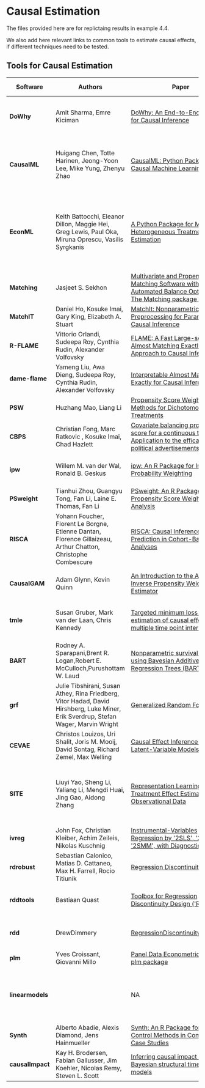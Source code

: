
# Causal Estimation

The files provided here are for replictaing results in example 4.4.

We also add here relevant links to common tools to estimate causal effects, if different techniques need to be tested.

## Tools for Causal Estimation


| Software | Authors | Paper | Language | Source | Brief Description |
| -------- | ------- | ----- | -------- | ------ | ----------------- |
| **DoWhy** | Amit Sharma, Emre Kiciman | [DoWhy: An End-to-End Library for Causal Inference](https://arxiv.org/abs/2011.04216) | Python | [Git Hub](https://github.com/Microsoft/dowhy) | General purpose library, several methods are available. |
| **CausalML** | Huigang Chen, Totte Harinen, Jeong-Yoon Lee, Mike Yung, Zhenyu Zhao | [CausalML: Python Package for Causal Machine Learning](https://arxiv.org/abs/2002.11631) | Python | [Git Hub](https://github.com/uber/causalml) | It implements more modern approaches exploiting Machine Learning (ML) techniques. |
| **EconML** | Keith Battocchi, Eleanor Dillon, Maggie Hei, Greg Lewis, Paul Oka, Miruna Oprescu, Vasilis Syrgkanis | [A Python Package for ML-Based Heterogeneous Treatment Effects Estimation](https://cpb-us-w2.wpmucdn.com/sites.coecis.cornell.edu/dist/a/238/files/2019/12/Id_112_final.pdf) | Python | [GitHub](https://github.com/microsoft/EconML) | It implements more modern approaches exploiting ML techniques. It can be used under the general framework of DoWhy. |
| **Matching** | Jasjeet S. Sekhon | [Multivariate and Propensity Score Matching Software with Automated Balance Optimization: The Matching package for R](https://www.jstatsoft.org/article/view/v042i07) | R |  [Documentation](https://cran.r-project.org/web/packages/Matching) | Matching techniques. |
| **MatchIT** | Daniel Ho, Kosuke Imai, Gary King, Elizabeth A. Stuart | [MatchIt: Nonparametric Preprocessing for Parametric Causal Inference](https://www.jstatsoft.org/article/view/v042i08) | R | [GitHub](https://github.com/kosukeimai/MatchIt) | Matching techniques.|
| **R-FLAME** | Vittorio Orlandi, Sudeepa Roy, Cynthia Rudin, Alexander Volfovsky | [FLAME: A Fast Large-scale Almost Matching Exactly Approach to Causal Inference](https://arxiv.org/pdf/1707.06315.pdf) | R | [GitHub](https://github.com/almost-matching-exactly/R-FLAME) | Matching techniques. |
| **dame-flame** | Yameng Liu, Awa Dieng, Sudeepa Roy, Cynthia Rudin, Alexander Volfovsky | [Interpretable Almost Matching Exactly for Causal Inference](https://arxiv.org/pdf/1806.06802.pdf) | Python | [GitHub](https://github.com/almost-matching-exactly/DAME-FLAME-Python-Package) | Matching techniques |
| **PSW** | Huzhang Mao,  Liang Li | [Propensity Score Weighting Methods for Dichotomous Treatments](https://cran.r-project.org/web/packages/PSW/PSW.pdf) | R | [CRAN](https://cran.r-project.org/package=PSW) | Propensity score weights techniques. |
| **CBPS** | Christian Fong, Marc Ratkovic , Kosuke Imai, Chad Hazlett | [Covariate balancing propensity score for a continuous treatment: Application to the efficacy of political advertisements](https://doi.org/10.1214/17-AOAS1101) | R | [CRAN](https://cran.r-project.org/package=CBPS) | Propensity score methods. |
| **ipw** | Willem M. van der Wal, Ronald B. Geskus | [ipw: An R Package for Inverse Probability Weighting](https://www.jstatsoft.org/article/view/v043i13) | R | [CRAN](https://cran.r-project.org/package=ipw) | Inverse probability method techniques. |
| **PSweight** | Tianhui Zhou, Guangyu Tong, Fan Li, Laine E. Thomas,  Fan Li | [PSweight: An R Package for Propensity Score Weighting Analysis](https://arxiv.org/pdf/2010.08893v4) | R | [GitHub](https://github.com/thuizhou/PSweight) | Propensity scores methods. |
| **RISCA** | Yohann Foucher, Florent Le Borgne, Etienne Dantan, Florence Gillaizeau, Arthur Chatton, Christophe Combescure | [RISCA: Causal Inference and Prediction in Cohort-Based Analyses](https://cran.r-project.org/web/packages/RISCA/RISCA.pdf) | R | [CRAN](https://cran.r-project.org/web/packages/RISCA/RISCA) | Methods for causal inference in cohort-based analysis |
| **CausalGAM** | 	Adam Glynn, Kevin Quinn | [An Introduction to the Augmented Inverse Propensity Weighted Estimator](https://www.cambridge.org/core/journals/political-analysis/article/abs/an-introduction-to-the-augmented-inverse-propensity-weighted-estimator/4B1B8301E46F4432C4DCC91FE20780DB) | R | [CRAN](https://cran.r-project.org/package=CausalGAM) | Inverse propensity scores methods. |
| **tmle** | 	Susan Gruber, Mark van der Laan, Chris Kennedy | [Targeted minimum loss based estimation of causal effects of multiple time point interventions](https://pubmed.ncbi.nlm.nih.gov/22611591/) | R | [CRAN](https://cran.r-project.org/package=tmle) | Targeted maximum likelihood estimator method. |
| **BART** | Rodney A. Sparapani,Brent R. Logan,Robert E. McCulloch,Purushottam W. Laud | [Nonparametric survival analysis using Bayesian Additive Regression Trees (BART)](https://onlinelibrary.wiley.com/doi/abs/10.1002/sim.6893) | R | [CRAN](https://cran.r-project.org/package=BART) | Bayesian Additive Regression Trees methodologies. |
| **grf** | Julie Tibshirani, Susan Athey, Rina Friedberg, Vitor Hadad, David Hirshberg, Luke Miner, Erik Sverdrup, Stefan Wager, Marvin Wright | [Generalized Random Forests](https://projecteuclid.org/euclid.aos/1547197251) | R | [GitHub](https://github.com/grf-labs/grf) | Generalized Random Forests methods for causal inference. |
| **CEVAE** | Christos Louizos, Uri Shalit, Joris M. Mooij, David Sontag, Richard Zemel, Max Welling | [Causal Effect Inference with Deep Latent-Variable Models](https://papers.nips.cc/paper/2017/hash/94b5bde6de888ddf9cde6748ad2523d1-Abstract.html) | Python | [GitHub](https://github.com/AMLab-Amsterdam/CEVAE) |  Causal Effect Variational Autoencoder method. |
| **SITE** | Liuyi Yao, Sheng Li, Yaliang Li, Mengdi Huai, Jing Gao, Aidong Zhang | [Representation Learning for Treatment Effect Estimation from Observational Data](https://papers.nips.cc/paper/2018/hash/a50abba8132a77191791390c3eb19fe7-Abstract.html) | Python | [GitHub](https://github.com/Osier-Yi/SITE) | Individual treatment effect estimation method based on deep representation learning. |
| **ivreg** | 	John Fox, Christian Kleiber, Achim Zeileis, Nikolas Kuschnig  | [Instrumental-Variables Regression by '2SLS', '2SM', or '2SMM', with Diagnostics](https://cran.r-project.org/web/packages/ivreg/ivreg.pdf) | R | [https://github.com/john-d-fox/ivreg](GitHub) | Instrumental Variables techniques.
| **rdrobust** | Sebastian Calonico, Matias D. Cattaneo, Max H. Farrell, Rocio Titiunik | [Regression Discontinuity Designs](https://rdpackages.github.io/references/Cattaneo-Titiunik_2021_ARE.pdf)  | R, Python | [GitHub](https://rdpackages.github.io/)| Regression Discontinuity Design methods.
| **rddtools** | Bastiaan Quast | [Toolbox for Regression Discontinuity Design ('RDD')](https://cran.r-project.org/web/packages/rddtools/rddtools.pdf) | R | [GitHub](https://github.com/bquast/rddtools) | Regression Discontinuity Design methods. 
| **rdd** | DrewDimmery | [RegressionDiscontinuityEstimation](https://cran.r-project.org/web/packages/rdd/rdd.pdf) | R | [CRAN](https://cran.r-project.org/package=rdd) | Regression Discontinuity Design methods. 
| **plm** | Yves Croissant, Giovanni Millo | [Panel Data Econometrics in R: The plm package](https://www.jstatsoft.org/article/view/v027i02)| R | [CRAN](https://cran.r-project.org/web/packages/plm/index.html) | Panel Data techniques.
| **linearmodels** |  | NA | Python | [GitHub](https://bashtage.github.io/linearmodels/index.html) | Panel Data and Instrumental Variables techniques (including Difference in Differences). 
| **Synth** | Alberto Abadie, Alexis Diamond, Jens Hainmueller |  [Synth: An R Package for Synthetic Control Methods in Comparative Case Studies](https://www.jstatsoft.org/article/view/v042i13) | R | [CRAN](https://cran.r-project.org/package=Synth) | Synthetic Control methods.
| **causalImpact** | Kay H. Brodersen, Fabian Gallusser, Jim Koehler, Nicolas Remy, Steven L. Scott | [Inferring causal impact using Bayesian structural time-series models](https://research.google/pubs/pub41854/) | R | [GitHub](https://google.github.io/CausalImpact/CausalImpact.html) | Syntehtic Control methods.
